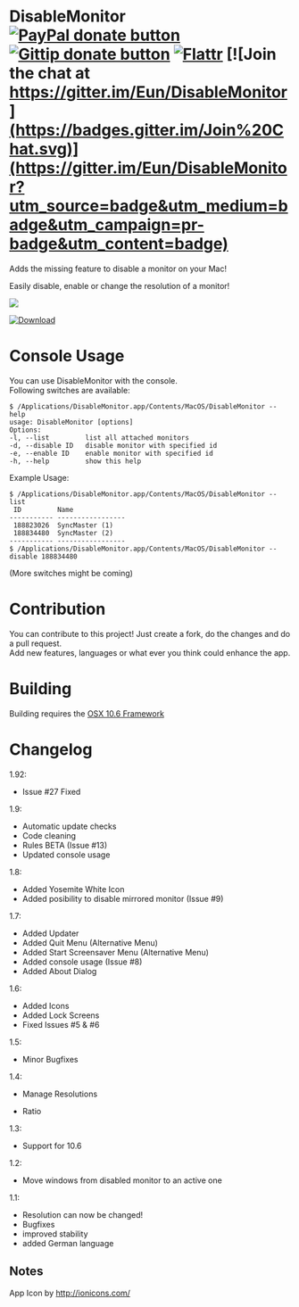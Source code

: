 DisableMonitor [![PayPal donate button](https://www.paypalobjects.com/en_US/i/btn/btn_donate_SM.gif)](https://www.paypal.com/cgi-bin/webscr?cmd=_donations&business=eun%40su%2eam&lc=US&item_name=DisableMonitor%20Donation&no_note=0&currency_code=USD&bn=PP%2dDonationsBF%3abtn_donate_SM%2egif%3aNonHostedGuest "Donate with PayPal") [![Gittip donate button](https://img.shields.io/gratipay/Eun.svg)](https://gratipay.com/Eun/ "Donate weekly to this project using Gittip") [![Flattr](https://api.flattr.com/button/flattr-badge-large.png)](https://flattr.com/submit/auto?user_id=Eun&url=https%3A%2F%2Fgithub.com%2FEun%2FDisableMonitor "Flattr this") [![Join the chat at https://gitter.im/Eun/DisableMonitor](https://badges.gitter.im/Join%20Chat.svg)](https://gitter.im/Eun/DisableMonitor?utm_source=badge&utm_medium=badge&utm_campaign=pr-badge&utm_content=badge)
==============
Adds the missing feature to disable a monitor on your Mac!

Easily disable, enable or change the resolution of a monitor! 


![](https://raw.githubusercontent.com/Eun/DisableMonitor/res/screenshot1.png)

[![Download](https://raw.githubusercontent.com/Eun/DisableMonitor/res/download.png)](https://github.com/Eun/DisableMonitor/releases/)

Console Usage
============
You can use DisableMonitor with the console.  
Following switches are available:
```
$ /Applications/DisableMonitor.app/Contents/MacOS/DisableMonitor --help
usage: DisableMonitor [options]
Options:
-l, --list         list all attached monitors
-d, --disable ID   disable monitor with specified id
-e, --enable ID    enable monitor with specified id
-h, --help         show this help
```

Example Usage:
```
$ /Applications/DisableMonitor.app/Contents/MacOS/DisableMonitor --list
 ID         Name
----------- -----------------
 188823026  SyncMaster (1)
 188834480  SyncMaster (2)
----------- -----------------
$ /Applications/DisableMonitor.app/Contents/MacOS/DisableMonitor --disable 188834480
```

(More switches might be coming)


Contribution
============

You can contribute to this project! Just create a fork, do the changes and do a pull request.  
Add new features, languages or what ever you think could enhance the app.

Building
========

Building requires the [OSX 10.6 Framework](https://github.com/Eun/Mac_OSX_SDKs)

Changelog
=========

1.92:
* Issue #27 Fixed

1.9:
* Automatic update checks
* Code cleaning
* Rules BETA (Issue #13)
* Updated console usage

1.8:
* Added Yosemite White Icon
* Added posibility to disable mirrored monitor (Issue #9)

1.7:
* Added Updater
* Added Quit Menu (Alternative Menu)
* Added Start Screensaver Menu (Alternative Menu)
* Added console usage (Issue #8)
* Added About Dialog

1.6:
* Added Icons
* Added Lock Screens
* Fixed Issues #5 & #6

1.5:
* Minor Bugfixes

1.4:
* Manage Resolutions
+ Ratio

1.3:
* Support for 10.6

1.2:
* Move windows from disabled monitor to an active one

1.1: 
* Resolution can now be changed!
* Bugfixes
* improved stability
* added German language

Notes
-----
App Icon by http://ionicons.com/
